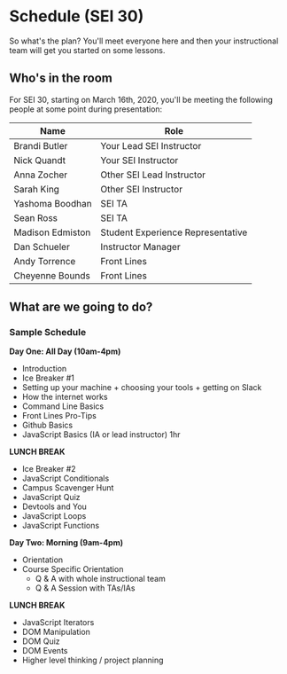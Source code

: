 # Schedule (SEI 30)

So what's the plan? You'll meet everyone here and then your instructional team will get you started on some lessons.

## Who's in the room

For SEI 30, starting on March 16th, 2020, you'll be meeting the following people at some point during presentation:

| Name | Role |
| --------------- | ------------------------ |
| Brandi Butler | Your Lead SEI Instructor |
| Nick Quandt | Your SEI Instructor |
| Anna Zocher | Other SEI Lead Instructor |
| Sarah King | Other SEI Instructor |
| Yashoma Boodhan | SEI TA |
| Sean Ross | SEI TA |
| Madison Edmiston | Student Experience Representative |
| Dan Schueler | Instructor Manager |
| Andy Torrence | Front Lines |
| Cheyenne Bounds | Front Lines |

## What are we going to do?

### Sample Schedule

**Day One: All Day (10am-4pm)**
* Introduction 
* Ice Breaker #1 
* Setting up your machine + choosing your tools + getting on Slack 
* How the internet works 
* Command Line Basics
* Front Lines Pro-Tips 
* Github Basics
* JavaScript Basics (IA or lead instructor) 1hr

**LUNCH BREAK**

* Ice Breaker #2 
* JavaScript Conditionals 
* Campus Scavenger Hunt 
* JavaScript Quiz 
* Devtools and You 
* JavaScript Loops 
* JavaScript Functions 

**Day Two: Morning (9am-4pm)**
* Orientation 
* Course Specific Orientation 
  * Q & A with whole instructional team
  * Q & A Session with TAs/IAs 

**LUNCH BREAK**

* JavaScript Iterators 
* DOM Manipulation 
* DOM Quiz
* DOM Events 
* Higher level thinking / project planning 
